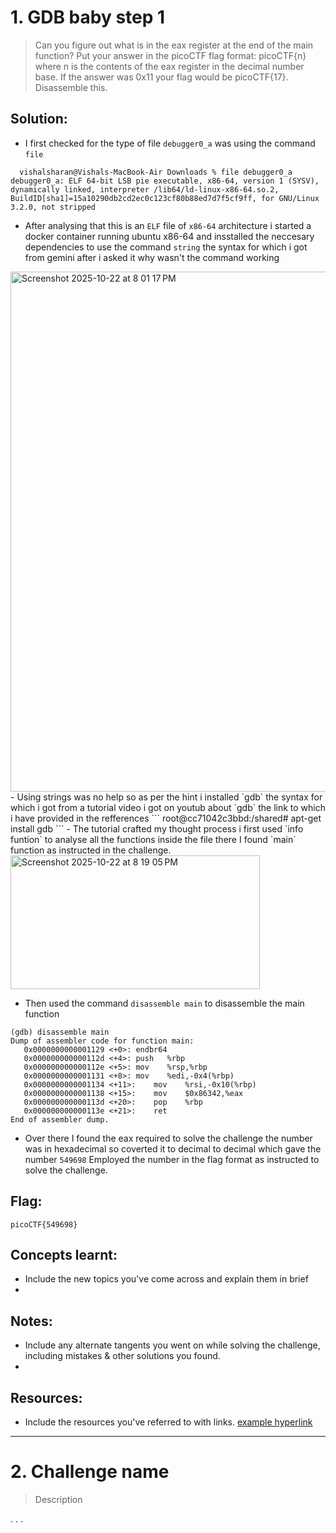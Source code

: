 # 1. GDB baby step 1

> Can you figure out what is in the eax register at the end of the main function? Put your answer in the picoCTF flag 
format: picoCTF{n} where n is the contents of the eax register in the decimal number base. If the answer was 0x11 your 
flag would be picoCTF{17}.
Disassemble this.

## Solution:

- I first checked for the type of file `debugger0_a` was using the command `file` 
```
  vishalsharan@Vishals-MacBook-Air Downloads % file debugger0_a
debugger0_a: ELF 64-bit LSB pie executable, x86-64, version 1 (SYSV), dynamically linked, interpreter /lib64/ld-linux-x86-64.so.2, BuildID[sha1]=15a10290db2cd2ec0c123cf80b88ed7d7f5cf9ff, for GNU/Linux 3.2.0, not stripped
```
- After analysing that this is an `ELF` file of `x86-64` architecture i started a docker container running ubuntu x86-64 and insstalled the neccesary dependencies to use the command `string` the syntax for which i got from gemini after i asked it why wasn't the command working 
<img width="1280" height="832" alt="Screenshot 2025-10-22 at 8 01 17 PM" src="https://github.com/user-attachments/assets/646391e1-4019-4f68-b0b5-3106d911a74a" />
- Using strings was no help so as per the hint i installed `gdb` the syntax for which i got from a tutorial video i got on youtub about `gdb` the link to which i have provided in the refferences
```
root@cc71042c3bbd:/shared# apt-get install gdb
```
- The tutorial crafted my thought process i first used `info funtion` to analyse all the functions inside the file there I found `main` function as instructed in the challenge.
<img width="399" height="214" alt="Screenshot 2025-10-22 at 8 19 05 PM" src="https://github.com/user-attachments/assets/6ac5354b-841f-4c67-a1c3-91b92cc4b991" />

- Then used the command `disassemble main` to disassemble the main function

```
(gdb) disassemble main 
Dump of assembler code for function main:
   0x0000000000001129 <+0>:	endbr64
   0x000000000000112d <+4>:	push   %rbp
   0x000000000000112e <+5>:	mov    %rsp,%rbp
   0x0000000000001131 <+8>:	mov    %edi,-0x4(%rbp)
   0x0000000000001134 <+11>:	mov    %rsi,-0x10(%rbp)
   0x0000000000001138 <+15>:	mov    $0x86342,%eax
   0x000000000000113d <+20>:	pop    %rbp
   0x000000000000113e <+21>:	ret
End of assembler dump.

```
- Over there I found the eax required to solve the challenge the number was in hexadecimal so coverted it to decimal to decimal which gave the number `549698` Employed the number in the flag format as instructed to solve the challenge.

## Flag:

```
picoCTF{549698}
```

## Concepts learnt:

- Include the new topics you've come across and explain them in brief
- 

## Notes:

- Include any alternate tangents you went on while solving the challenge, including mistakes & other solutions you found.
- 

## Resources:

- Include the resources you've referred to with links. [example hyperlink](https://google.com)


***

# 2. Challenge name

> Description

.
.
.


